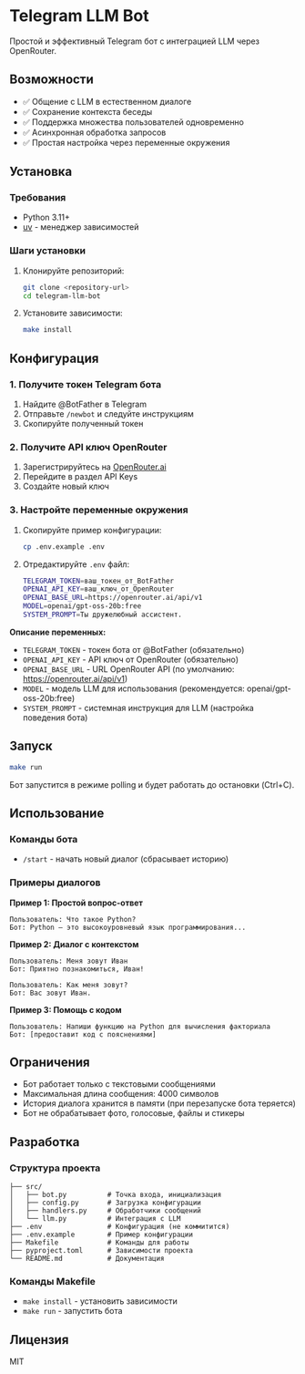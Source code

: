 # Telegram LLM Bot

Простой и эффективный Telegram бот с интеграцией LLM через OpenRouter.

## Возможности

- ✅ Общение с LLM в естественном диалоге
- ✅ Сохранение контекста беседы
- ✅ Поддержка множества пользователей одновременно
- ✅ Асинхронная обработка запросов
- ✅ Простая настройка через переменные окружения

## Установка

### Требования

- Python 3.11+
- [uv](https://github.com/astral-sh/uv) - менеджер зависимостей

### Шаги установки

1. Клонируйте репозиторий:
   ```bash
   git clone <repository-url>
   cd telegram-llm-bot
   ```

2. Установите зависимости:
   ```bash
   make install
   ```

## Конфигурация

### 1. Получите токен Telegram бота

1. Найдите @BotFather в Telegram
2. Отправьте `/newbot` и следуйте инструкциям
3. Скопируйте полученный токен

### 2. Получите API ключ OpenRouter

1. Зарегистрируйтесь на [OpenRouter.ai](https://openrouter.ai/)
2. Перейдите в раздел API Keys
3. Создайте новый ключ

### 3. Настройте переменные окружения

1. Скопируйте пример конфигурации:
   ```bash
   cp .env.example .env
   ```

2. Отредактируйте `.env` файл:
   ```bash
   TELEGRAM_TOKEN=ваш_токен_от_BotFather
   OPENAI_API_KEY=ваш_ключ_от_OpenRouter
   OPENAI_BASE_URL=https://openrouter.ai/api/v1
   MODEL=openai/gpt-oss-20b:free
   SYSTEM_PROMPT=Ты дружелюбный ассистент.
   ```

**Описание переменных:**

- `TELEGRAM_TOKEN` - токен бота от @BotFather (обязательно)
- `OPENAI_API_KEY` - API ключ от OpenRouter (обязательно)
- `OPENAI_BASE_URL` - URL OpenRouter API (по умолчанию: https://openrouter.ai/api/v1)
- `MODEL` - модель LLM для использования (рекомендуется: openai/gpt-oss-20b:free)
- `SYSTEM_PROMPT` - системная инструкция для LLM (настройка поведения бота)

## Запуск

```bash
make run
```

Бот запустится в режиме polling и будет работать до остановки (Ctrl+C).

## Использование

### Команды бота

- `/start` - начать новый диалог (сбрасывает историю)

### Примеры диалогов

**Пример 1: Простой вопрос-ответ**
```
Пользователь: Что такое Python?
Бот: Python — это высокоуровневый язык программирования...
```

**Пример 2: Диалог с контекстом**
```
Пользователь: Меня зовут Иван
Бот: Приятно познакомиться, Иван!

Пользователь: Как меня зовут?
Бот: Вас зовут Иван.
```

**Пример 3: Помощь с кодом**
```
Пользователь: Напиши функцию на Python для вычисления факториала
Бот: [предоставит код с пояснениями]
```

## Ограничения

- Бот работает только с текстовыми сообщениями
- Максимальная длина сообщения: 4000 символов
- История диалога хранится в памяти (при перезапуске бота теряется)
- Бот не обрабатывает фото, голосовые, файлы и стикеры

## Разработка

### Структура проекта

```
├── src/
│   ├── bot.py          # Точка входа, инициализация
│   ├── config.py       # Загрузка конфигурации
│   ├── handlers.py     # Обработчики сообщений
│   └── llm.py          # Интеграция с LLM
├── .env                # Конфигурация (не коммитится)
├── .env.example        # Пример конфигурации
├── Makefile            # Команды для работы
├── pyproject.toml      # Зависимости проекта
└── README.md           # Документация
```

### Команды Makefile

- `make install` - установить зависимости
- `make run` - запустить бота

## Лицензия

MIT

